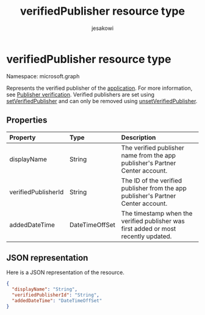 ﻿---
title: "verifiedPublisher resource type"
description: "Represents the verified publisher of the application."
localization_priority: Normal
doc_type: resourcePageType
ms.prod: "microsoft-identity-platform"
author: "jesakowi"
---

# verifiedPublisher resource type

Namespace: microsoft.graph

Represents the verified publisher of the [application](application.md). For more information, see [Publisher verification](https://docs.microsoft.com/azure/active-directory/develop/publisher-verification-overview). Verified publishers are set using [setVerifiedPublisher](../api/application-setverifiedpublisher.md) and can only be removed using [unsetVerifiedPublisher](../api/application-unsetverifiedpublisher.md).

## Properties

| Property            | Type           | Description                                                                         |
| :------------------ | :------------- | :---------------------------------------------------------------------------------- |
| displayName         | String         | The verified publisher name from the app publisher's Partner Center account.        |
| verifiedPublisherId | String         | The ID of the verified publisher from the app publisher's Partner Center account.   |
| addedDateTime       | DateTimeOffSet | The timestamp when the verified publisher was first added or most recently updated. |

## JSON representation

Here is a JSON representation of the resource.

<!-- {
  "blockType": "resource",
  "optionalProperties": [

  ],
  "@odata.type": "microsoft.graph.verifiedPublisher"
}-->

```json
{
  "displayName": "String",
  "verifiedPublisherId": "String",
  "addedDateTime": "DateTimeOffSet"
}

```

<!-- uuid: 7a355221-34dd-4579-9bdd-4c3e1909e1bb
2020-09-09 20:45:56 UTC -->

<!--
{
  "type": "#page.annotation",
  "description": "verifiedPublisher resource",
  "keywords": "",
  "section": "documentation",
  "tocPath": "",
  "suppressions": []
}
-->
